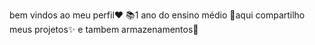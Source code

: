 bem vindos ao meu perfil❤️
📚1 ano do ensino médio
🧸aqui compartilho meus projetos✨ e tambem armazenamentos💛
